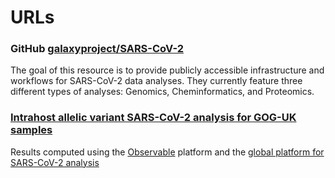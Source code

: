 # URLs

### GitHub [galaxyproject/SARS-CoV-2](https://github.com/galaxyproject/SARS-CoV-2)
The goal of this resource is to provide publicly accessible infrastructure and workflows
for SARS-CoV-2 data analyses. They currently feature three different types of analyses: Genomics, Cheminformatics, and Proteomics.
### [Intrahost allelic variant SARS-CoV-2 analysis for GOG-UK samples](https://observablehq.com/@spond/sars-cov-2-cog-uk)
Results computed using the [Observable](https://observablehq.com/) platform and the
[global platform for SARS-CoV-2 analysis](https://covid19.galaxyproject.org/genomics/global_platform/)

